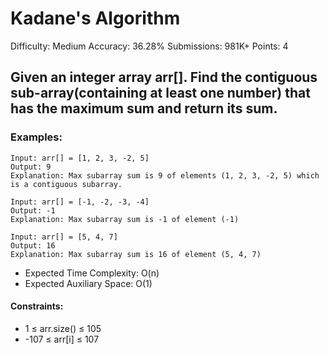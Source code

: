 # Kadane's Algorithm
Difficulty: Medium Accuracy: 36.28% Submissions: 981K+ Points: 4
## Given an integer array arr[]. Find the contiguous sub-array(containing at least one number) that has the maximum sum and return its sum.

### Examples:
```
Input: arr[] = [1, 2, 3, -2, 5]
Output: 9
Explanation: Max subarray sum is 9 of elements (1, 2, 3, -2, 5) which is a contiguous subarray.

Input: arr[] = [-1, -2, -3, -4]
Output: -1
Explanation: Max subarray sum is -1 of element (-1)

Input: arr[] = [5, 4, 7]
Output: 16
Explanation: Max subarray sum is 16 of element (5, 4, 7)
```
  - Expected Time Complexity: O(n)
  - Expected Auxiliary Space: O(1)
#### Constraints:
  - 1 ≤ arr.size() ≤ 105
  - -107 ≤ arr[i] ≤ 107
